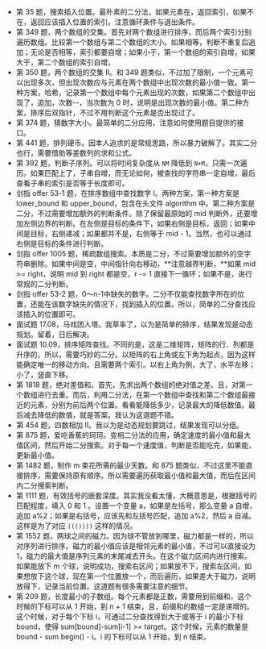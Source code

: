 - 第 35 题，搜索插入位置。最朴素的二分法，如果元素在，返回索引，如果不在，返回应该插入位置的索引。注意循环条件与退出条件。
- 第 349 题，两个数组的交集。首先对两个数组进行排序，而后两个索引分别遍历数组。比较第一个数组与第二个数组的大小。如果相等，判断不重复后追加；无论是否相等，索引都要自增；如果小于，第一个数组的索引自增，如果大于，第二个数组的索引自增。
- 第 350 题，两个数组的交集 II。和 349 题类似，不过加了限制，一个元素可以出现多次，但出现次数应与元素在两个数组中出现次数的最小值一致。第一种方案，哈希，记录第一个数组中每个元素出现的次数，如果第二个数组中出现了，追加，次数--，当次数为 0 时，说明是出现次数的最小值。第二种方案，排序后双指针，不过不用判断这个元素是否出现过了。
- 第 374 题，猜数字大小。最简单的二分应用，注意如何使用题目提供的接口。
- 第 441 题，排列硬币。因本人追求的是常规思路，所以暴力破解了。其实二分也行，需要借助等差数列的求和公式。
- 第 392 题，判断子序列。可以将时间复杂度从 `NM` 降低到 `N+M`，只需一次遍历。如果匹配上了，子串自增，而无论如何，被查找的字符串一定自增，最后查看子串的索引是否等于长度即可。
- 剑指 offer 53-1 题，在排序数组中查找数字 I。两种方案，第一种方案是 lower_bound 和 upper_bound，包含在头文件 algorithm 中。第二种方案是二分，不过需要增加额外的判断条件。除了保留最原始的 mid 判断外，还要增加左侧边界的判断。在左侧是目标的条件下，如果右侧是目标，返回；如果中间是目标，右侧递减；如果都并不是，右侧等于 mid - 1。当然，也可以通过右侧是目标的条件进行判断。
- 剑指 offer 1005 题，稀疏数组搜索。本质是二分，不过需要增加额外的空字符串删除。如果中间是空，中间指针向右移动，**注意越界判断，**如果 mid >= right，说明 mid 到 right 都是空，r -= 1 直接下一循环；如果不是，进行常规的二分判断。
- 剑指 offer 53-2 题，0～n-1中缺失的数字。二分不仅能查找数字所在的位置，还能在该数字缺失的情况下，找到插入的位置。所以，简单的二分查找应该插入的位置即可。
- 面试题 17.08，马戏团人塔。我草率了，以为是简单的排序，结果发现是动态规划。留着，日后解决。
- 面试题 10.09，排序矩阵查找。不同的是，这是二维矩阵，矩阵的行、列都是升序的，所以，需要巧妙的二分。以矩阵的右上角或左下角为起点，因为这样能确定唯一的移动方向。且需要两个索引。以右上角为例，大了，水平左移；小了，竖直下移。
- 第 1818 题，绝对差值和。首先，先求出两个数组的绝对值之差。且，对第一个数组进行去重。而后，利用二分法，在第一个数组中查找和第二个数组最接近的元素，分别为前后两个位置。看看能降低多少，记录最大的降低数值。最后减去降低的数值，就是答案。我认为这道题不错。
- 第 454 题，四数相加 II。我以为是动态规划要跳过，结果发现可以分组。
- 第 875 题，爱吃香蕉的珂珂。变相二分法的应用，确定速度的最小值和最大值区间，然后开始二分搜索。对于每一个速度值，判断是否能吃完，如果能，更新最小值。
- 第 1482 题，制作 m 束花所需的最少天数。和 875 题类似，不过这里不能直接排序，需要保持原有顺序。所以需要遍历获取最小值和最大值，而后在区间内二分搜索判断。
- 第 1111 题，有效括号的嵌套深度。其实我没看太懂，大概意思是，根据括号的匹配程度，填入 0 和 1 。设置一个变量 a，如果是左括号，那么变量 a 自增，追加 a%2；如果是右括号，应该先和左括号匹配，追加 a%2，然后 a 自减。这样是为了对应 `((())))` 这样的情况。
- 第 1552 题，两球之间的磁力。因为球不管放到哪里，磁力都是一样的，所以对序列进行排序。磁力的最小值应该是相邻元素的最小值，不过可以直接设为 1，磁力的最大值是序列元素的末尾减去开头。在这个磁力区间内进行搜索。如果能放下 m 个球，说明成功，搜索右区间；如果放不下，搜索左区间。如果想放下这个球，现在第一个位置放一个，而后遍历，如果差大于磁力，说明放得下，记录当前位置。这道题有很多需要注意的细节。
- 第 209 题，长度最小的子数组。每个元素都是正数，需要用到前缀和，这个时候的下标可以从 1 开始，到 n + 1 结束，且，前缀和的数组一定是递增的。这个时候，对于每个下标 i，可通过二分查找得到大于或等于 i 的最小下标 bound，使得 sum[bound]-sum[i-1] >= target。这个时候，元素的数量是 bound - sum.begin() - i。i 的下标可以从 1 开始，到 n 结束。
